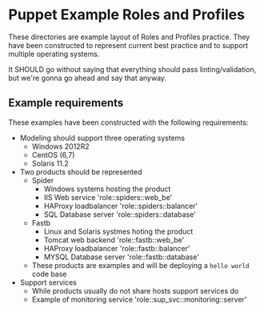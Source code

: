 # Puppet Example Roles and Profiles

These directories are example layout of Roles and Profiles practice.  They have been constructed to represent current best practice and to support multiple operating systems.

It SHOULD go without saying that everything should pass linting/validation, but
we're gonna go ahead and say that anyway.

## Example requirements

These examples have been constructed with the following requirements:

  - Modeling should support three operating systems
    - Windows 2012R2
    - CentOS (6,7)
    - Solaris 11.2
  - Two products should be represented
    - Spider
      - Windows systems hosting the product
      - IIS Web service 'role::spiders::web_be'
      - HAProxy loadbalancer 'role::spiders::balancer'
      - SQL Database server 'role::spiders::database'
    - Fastb
      - Linux and Solaris systmes hoting the product
      - Tomcat web backend 'role::fastb::web_be'
      - HAProxy loadbalancer 'role::fastb::balancer'
      - MYSQL Database server 'role::fastb::database'
    - These products are examples and will be deploying a `hello world` code base
  - Support services
    - While products usually do not share hosts support services do
    - Example of monitoring service 'role::sup\_svc::monitoring::server'
